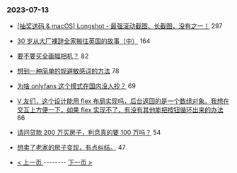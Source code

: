 ### 2023-07-13 
- [[抽奖送码 & macOS] Longshot - 最强滚动截图、长截图，没有之一！](https://www.v2ex.com/t/956351) 297
- [30 岁从大厂裸辞全家搬往英国的故事（中）](https://www.v2ex.com/t/956323) 164
- [要不要买全画幅相机？](https://www.v2ex.com/t/956304) 82
- [想到一种简单的规避敏感词的方法](https://www.v2ex.com/t/956482) 78
- [为啥 onlyfans 这个模式在国内没人抄？](https://www.v2ex.com/t/956314) 69
- [V 友们，这个设计能用 flex 布局实现吗，后台返回的是一个数组对象。我想在交互上方便一下，如果 flex 实现不了，有没有其他能把按钮循环出来的办法](https://www.v2ex.com/t/956387) 66
- [请问贷款 200 万买房子，利息真的要 100 万吗？](https://www.v2ex.com/t/956305) 54
- [想卖了老家的房子变现，有点纠结。](https://www.v2ex.com/t/956428) 47 

- [ < 上一页 ](https://github.com/able8/v2ex-hot-record/blob/master/2023-07-12.md) -------- [ 下一页 > ](https://github.com/able8/v2ex-hot-record/blob/master/2023-07-14.md)